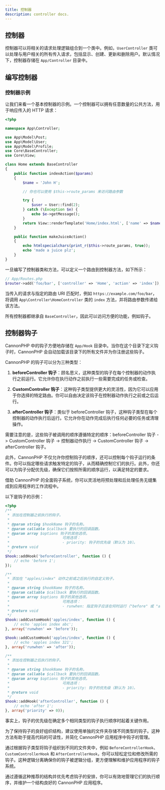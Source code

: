 ```yaml
---
title: 控制器
description: controller docs.
---
```


## 控制器

控制器可以将相关的请求处理逻辑组合到一个类中。例如，`UserController` 类可以处理与用户相关的所有传入请求，包括显示、创建、更新和删除用户。默认情况下，控制器存储在 `App/Controller` 目录中。

## 编写控制器

### 控制器示例

让我们来看一个基本控制器的示例。一个控制器可以拥有任意数量的公共方法，用于响应传入的 HTTP 请求：

```php
<?php

namespace App\Controller;

use App\Model\Post;
use App\Model\User;
use App\Model\Profile;
use Core\BaseController;
use Core\View;

class Home extends BaseController
{
    public function indexAction($params)
    {
        $name = 'John H';

        // 你也可以使用 $this->route_params 来访问路由参数

        try {
            $user = User::find(2);
        } catch (\Exception $e) {
            echo $e->getMessage();
        }
        return View::renderTemplate('Home/index.html', ['name' => $name]);
    }

    public function makeJuiceAction()
    {
        echo htmlspecialchars(print_r($this->route_params, true));
        echo 'made a juice plz';
    }
}
```

一旦编写了控制器类和方法，可以定义一个路由到控制器方法，如下所示：

```php
// App/Routes.php
$router->add('foo/bar', ['controller' => 'Home', 'action' => 'index']);
```

当传入的请求与指定的路由 URI 匹配时，例如 `https://example.com/foo/bar`，将调用 `App\Controller\HomeController` 类的 `index` 方法，并将路由参数传递给该方法。

所有控制器都继承自 `BaseController`，因此可以访问方便的功能，例如钩子。

## 控制器钩子

CannonPHP 中的钩子方便地存储在 `App/Hook` 目录中。当你在这个目录下定义钩子时，CannonPHP 会自动加载该目录下的所有文件并为你注册这些钩子。

CannonPHP 的钩子可以分为三种类型：

1. **beforeController 钩子**：顾名思义，这种类型的钩子在每个控制器的动作执行之前运行。它允许你在执行动作之前执行一些需要完成的任务或检查。

2. **CustomController 钩子**：这种钩子类型提供更大的灵活性，因为它可以应用于你选择的特定路由。你可以自由决定该钩子在控制器动作执行之前或之后运行。

3. **afterController 钩子**：类似于 beforeController 钩子，这种钩子类型在每个控制器的动作执行后运行。它允许你在动作完成后执行任何必要的任务或清理操作。

需要注意的是，这些钩子被调用的顺序遵循特定的顺序：beforeController 钩子 -> CustomController 钩子 -> 控制器动作执行 -> CustomController 钩子 -> afterController 钩子。

此外，CannonPHP 不仅允许你控制钩子的顺序，还可以控制每个钩子运行的条件。你可以指定哪些请求触发特定的钩子，从而精确控制它们的执行。此外，你还可以为钩子分配优先级，确保它们按照所需的顺序运行，以满足特定的要求。

借助 CannonPHP 的全面钩子系统，你可以灵活地将预处理和后处理任务无缝集成到应用程序的工作流程中。

以下是钩子的示例：

```php
<?php
/**
 * 添加在控制器之前执行的钩子。
 *
 * @param string $hookName 钩子的名称。
 * @param callable $callback 要执行的回调函数。
 * @param array $options 钩子的其他选项。
 *                        可用选项：
 *                        - priority: 钩子的优先级（默认为 10）。
 * @return void
 */
$hook::addHook('beforeController', function () {
    // echo 'before 1';
});

/**
 * 添加在 "apples/index" 动作之前或之后执行的自定义钩子。
 *
 * @param string $hookName 钩子的名称。
 * @param callable $callback 要执行的回调函数。
 * @param array $options 钩子的其他选项。
 *                        可用选项：
 *                        - runwhen: 指定钩子应该在何时运行（"before" 或 "after"）。
 * @return void
 */
$hook::addCustomHook('apples/index', function () {
    // echo 'apples index abc';
}, array('runwhen' => 'before'));

$hook::addCustomHook('apples/index', function () {
    // echo 'apples index 321';
}, array('runwhen' => 'after'));

/**
 * 添加在控制器之后执行的钩子。
 *
 * @param string $hookName 钩子的名称。
 * @param callable $callback 要执行的回调函数。
 * @param array $options 钩子的其他选项。
 *                        可用选项：
 *                        - priority: 钩子的优先级（默认为 10）。
 * @return void
 */
$hook::addHook('afterController', function () {
    // echo 'after 1';
}, array('priority' => 0));
```

事实上，钩子的优先级在确定多个相同类型的钩子执行顺序时起着关键作用。

为了保持钩子的良好组织结构，建议使用单独的文件夹存储不同类型的钩子。这种方法有助于提高代码的可读性，并简化 CannonPHP 应用程序中钩子的管理。

通过根据钩子类型将钩子组织到不同的文件夹中，例如 `BeforeControllerHook`、`CustomControllerHook` 和 `AfterControllerHook`，你可以轻松定位和修改所需的钩子。这种逻辑分离确保你的钩子被逻辑分组，更方便理解和维护应用程序的钩子系统。

通过遵循这种推荐的结构并优先考虑钩子的安排，你可以有效地管理它们的执行顺序，并维护一个结构良好的 CannonPHP 应用程序。
